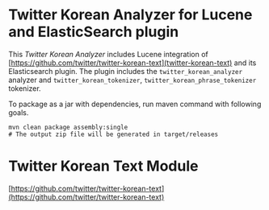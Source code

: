 Twitter Korean Analyzer for Lucene and ElasticSearch plugin
===========================================================

This *Twitter Korean Analyzer* includes Lucene integration of [https://github.com/twitter/twitter-korean-text](twitter-korean-text) and its Elasticsearch plugin.
The plugin includes the `twitter_korean_analyzer` analyzer and `twitter_korean_tokenizer`, `twitter_korean_phrase_tokenizer` tokenizer.

To package as a jar with dependencies, run maven command with following goals.

```
mvn clean package assembly:single
# The output zip file will be generated in target/releases
```


Twitter Korean Text Module
==============================

[https://github.com/twitter/twitter-korean-text](https://github.com/twitter/twitter-korean-text)
